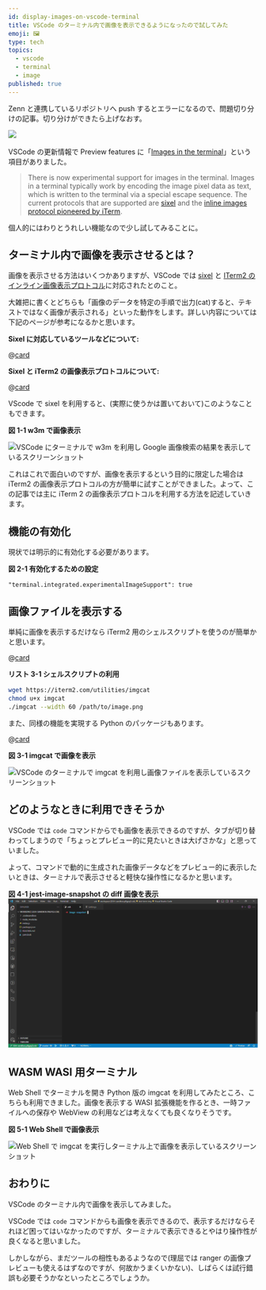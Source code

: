 ```yaml
---
id: display-images-on-vscode-terminal
title: VSCode のターミナル内で画像を表示できるようになったので試してみた
emoji: 🖼️
type: tech
topics:
  - vscode
  - terminal
  - image
published: true
---
```


Zenn と連携しているリポジトリへ push するとエラーになるので、問題切り分けの記事。切り分けができたら上げなおす。

![](https://images.microcms-assets.io/assets/1fff6177c5c74aac8d5158dc17492c92/c5f6a3162860436d9e481d689dbba334/Untitled.png?auto=compress%2Cformat)

VSCode の更新情報で Preview features に「[Images in the terminal](https://code.visualstudio.com/updates/v1_79#_images-in-the-terminal)」という項目がありました。

> There is now experimental support for images in the terminal. Images in a terminal typically work by encoding the image pixel data as text, which is written to the terminal via a special escape sequence. The current protocols that are supported are [sixel](https://en.wikipedia.org/wiki/Sixel) and the [inline images protocol pioneered by iTerm](https://iterm2.com/documentation-images.html).

個人的にはわりとうれしい機能なので少し試してみることに。

## ターミナル内で画像を表示させるとは？

画像を表示させる方法はいくつかありますが、VSCode では [sixel](https://en.wikipedia.org/wiki/Sixel) と [ITerm2 のインライン画像表示プロトコル](https://iterm2.com/documentation-images.html)に対応されたとのこと。

大雑把に書くとどちらも「画像のデータを特定の手順で出力(cat)すると、テキストではなく画像が表示される」といった動作をします。詳しい内容については下記のページが参考になるかと思います。

**Sixel に対応しているツールなどについて:**

@[card](https://qiita.com/arakiken/items/3e4bc9a6e43af0198e46)

**Sixel と iTerm2 の画像表示プロトコルについて:**

@[card](https://io.cyberdefense.jp/entry/%E3%82%BF%E3%83%BC%E3%83%9F%E3%83%8A%E3%83%AB%E5%86%85%E3%81%A7%E7%94%BB%E5%83%8F%E8%A1%A8%E7%A4%BA%E3%81%99%E3%82%8B%E6%89%8B%E6%B3%95%E3%81%AB%E3%81%A4%E3%81%84%E3%81%A6%E3%81%8B%E3%82%93%E3%81%8C%E3%81%88%E3%82%8B/)

VScode で sixel を利用すると、(実際に使うかは置いておいて)このようなこともできます。

**図 1-1 w3m で画像表示**

![VSCode にターミナルで w3m を利用し Google 画像検索の結果を表示しているスクリーンショット](https://images.microcms-assets.io/assets/1fff6177c5c74aac8d5158dc17492c92/0007e6ed2a9e4a16abd4d65718236cfd/display-images-on-vscode-terminal-w3m.png?w=1440\&h=860\&auto=compress%2Cformat)

これはこれで面白いのですが、画像を表示するという目的に限定した場合は iTerm2 の画像表示プロトコルの方が簡単に試すことができました。よって、この記事では主に iTerm 2 の画像表示プロトコルを利用する方法を記述していきます。

## 機能の有効化

現状では明示的に有効化する必要があります。

**図 2-1 有効化するための設定**

    "terminal.integrated.experimentalImageSupport": true

## 画像ファイルを表示する

単純に画像を表示するだけなら iTerm2 用のシェルスクリプトを使うのが簡単かと思います。

@[card](https://iterm2.com/documentation-images.html)

**リスト 3-1 シェルスクリプトの利用**

```sh
wget https://iterm2.com/utilities/imgcat
chmod u+x imgcat
./imgcat --width 60 /path/to/image.png
```

また、同様の機能を実現する Python のパッケージもあります。

@[card](https://pypi.org/project/imgcat/)

**図 3-1 imgcat で画像を表示**

![VSCode のターミナルで imgcat を利用し画像ファイルを表示しているスクリーンショット](https://images.microcms-assets.io/assets/1fff6177c5c74aac8d5158dc17492c92/c1be3ce2b48a455a9327ac1113a1494d/display-images-on-vscode-terminal-imgcat.png?w=1440\&h=860\&auto=compress%2Cformat)

## どのようなときに利用できそうか

VSCode では `code` コマンドからでも画像を表示できるのですが、タブが切り替わってしまうので「ちょっとプレビュー的に見たいときは大げさかな」と思っていました。

よって、コマンドで動的に生成された画像データなどをプレビュー的に表示したいときは、ターミナルで表示させると軽快な操作性になるかと思います。

**図 4-1 jest-image-snapshot の diff 画像を表示**
![npm run でテスト実行時に画像の比較が失敗し、その diff 画像をターミナルで表示しているスクリーンショット](/images/display-images-on-vscode-terminal/display-images-on-vscode-terminal-diff.gif)

## WASM WASI 用ターミナル

Web Shell でターミナルを開き Python 版の imgcat を利用してみたところ、こちらも利用できました。画像を表示する WASI 拡張機能を作るとき、一時ファイルへの保存や WebView の利用などは考えなくても良くなりそうです。

**図 5-1 Web Shell で画像表示**

![Web Shell で imgcat を実行しターミナル上で画像を表示しているスクリーンショット](https://images.microcms-assets.io/assets/1fff6177c5c74aac8d5158dc17492c92/17dea80dc57347af8af8aac314e5d2a2/display-images-on-vscode-terminal-webshell.png?w=1440\&h=860\&auto=compress%2Cformat)

## おわりに

VSCode のターミナル内で画像を表示してみました。

VSCode では `code` コマンドからも画像を表示できるので、表示するだけならそれほど困ってはいなかったのですが、ターミナルで表示できるとやはり操作性が良くなると思いました。

しかしながら、まだツールの相性もあるようなので(理屈では ranger の画像プレビューも使えるはずなのですが、何故かうまくいかない)、しばらくは試行錯誤も必要そうかなといったところでしょうか。
